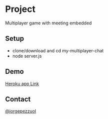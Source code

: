 # Project
Multiplayer game with meeting embedded

## Setup
* clone/download and cd my-multiplayer-chat
* node server.js

## Demo
<a target="_blank" href="https://my-multiplayer-game.herokuapp.com/">Heroku app Link</a>

## Contact
[@jorgepezzuol](https://www.linkedin.com/in/jorge-pezzuol/)
